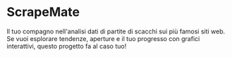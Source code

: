 # ScrapeMate
Il tuo compagno nell'analisi dati di partite di scacchi sui più famosi siti web. Se vuoi esplorare tendenze, aperture e il tuo progresso con grafici interattivi, questo progetto fa al caso tuo!
